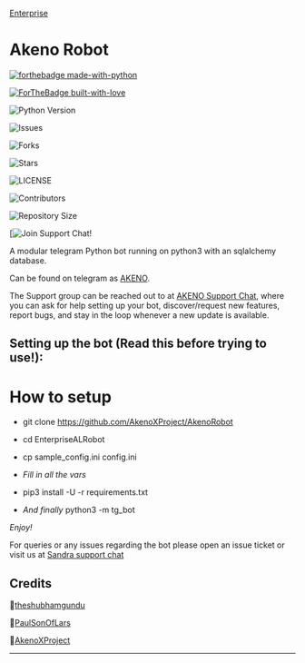 [Enterprise](https://telegra.ph/file/727f010c55cd4ae088b28.jpg)

# Akeno Robot

[![forthebadge made-with-python](http://ForTheBadge.com/images/badges/made-with-python.svg)](https://www.python.org/)

[![ForTheBadge built-with-love](http://ForTheBadge.com/images/badges/built-with-love.svg)](https://GitHub.com/AkenoXProject/AkenoRobot)</br>

![Python Version](https://img.shields.io/badge/python-3.8-green?style=for-the-badge&logo=appveyor)

![Issues](https://img.shields.io/github/issues/AkenoXProject/AkenoRobot?style=for-the-badge&logo=appveyor)

![Forks](https://img.shields.io/github/forks/AkenoXProject/AkenoRobot?style=for-the-badge&logo=appveyor)

![Stars](https://img.shields.io/github/stars/AkenoXProject/AkenoRobot?style=for-the-badge&logo=appveyor)

![LICENSE](https://img.shields.io/github/license/AkenoXProject/AkenoRobot?style=for-the-badge&logo=appveyor)

![Contributors](https://img.shields.io/github/contributors/AkenoXProject/AkenoRobot?style=for-the-badge&logo=appveyor)

![Repository Size](https://img.shields.io/github/repo-size/AkenoXProject/AkenoRobot?style=for-the-badge&logo=appveyor)</br>

[![Join Support Chat!](https://img.shields.io/badge/Support%20Chat-Aketps//t.me/AkenoXSupport)

A modular telegram Python bot running on python3 with an sqlalchemy database.

Can be found on telegram as [AKENO](https://t.me/Akeno_Robot).

The Support group can be reached out to at [AKENO Support Chat](https://t.me/AkenoXSupport), where you can ask for help setting up your bot, discover/request new features, report bugs, and stay in the loop whenever a new update is available.

## Setting up the bot (Read this before trying to use!):

# How to setup

- git clone https://github.com/AkenoXProject/AkenoRobot

- cd EnterpriseALRobot

- cp sample_config.ini config.ini

- *Fill in all the vars*

- pip3 install -U -r requirements.txt

- *And finally* python3 -m tg_bot

*Enjoy!*

For queries or any issues regarding the bot please open an issue ticket or visit us at [Sandra support chat](https://t.me/blackstormfederation)  

## Credits

🔸[theshubhamgundu](https://github.com/theshubhamgundu)

🔸[PaulSonOfLars](https://github.com/PaulSonOfLars)

🔸[AkenoXProject](https://github.com/AkenoXProject)

-------------------------------------------------------------------------------------
